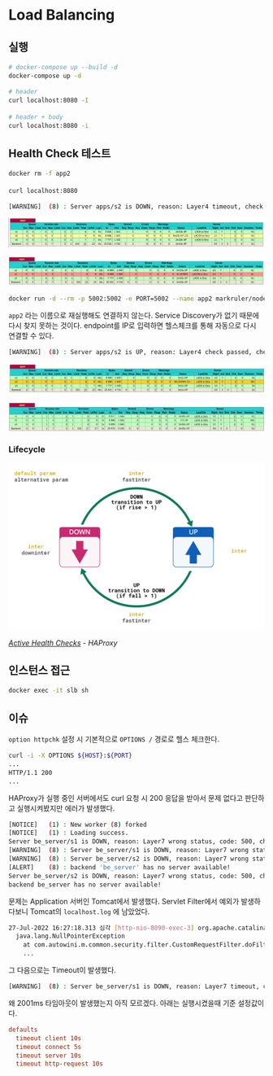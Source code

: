 # Load Balancing

## 실행

```sh
# docker-compose up --build -d
docker-compose up -d
```

```sh
# header
curl localhost:8080 -I

# header + body
curl localhost:8080 -i
```

## Health Check 테스트

```sh
docker rm -f app2

curl localhost:8080
```

```sh
[WARNING]  (8) : Server apps/s2 is DOWN, reason: Layer4 timeout, check duration: 2000ms. 2 active and 0 backup servers left. 1 sessions active, 0 requeued, 0 remaining in queue.
```

![Going Down](../../images/haproxy/1-going-down.png)

![Down](../../images/haproxy/2-down.png)

```sh
docker run -d --rm -p 5002:5002 -e PORT=5002 --name app2 markruler/nodejs-hello-world
```

`app2` 라는 이름으로 재실행해도 연결하지 않는다.
Service Discovery가 없기 때문에 다시 찾지 못하는 것이다.
endpoint를 IP로 입력하면 헬스체크를 통해 자동으로 다시 연결할 수 있다.

```sh
[WARNING]  (8) : Server apps/s2 is UP, reason: Layer4 check passed, check duration: 0ms. 3 active and 0 backup servers online. 0 sessions requeued, 0 total in queue.
```

![Going UP](../../images/haproxy/3-going-up.png)

![Up](../../images/haproxy/4-up.png)

### Lifecycle

![Lifecycle](../../images/haproxy/haproxy-health-check.png)

*[Active Health Checks](https://www.haproxy.com/documentation/hapee/2-5r1//load-balancing/health-checking/active-health-checks/) - HAProxy*

## 인스턴스 접근

```sh
docker exec -it slb sh
```

## 이슈

`option httpchk` 설정 시 기본적으로 `OPTIONS /` 경로로 헬스 체크한다.

```sh
curl -i -X OPTIONS ${HOST}:${PORT}
...
HTTP/1.1 200
...
```

HAProxy가
실행 중인 서버에서도 curl 요청 시 200 응답을 받아서
문제 없다고 판단하고 실행시켜봤지만 에러가 발생했다.

```sh
[NOTICE]   (1) : New worker (8) forked
[NOTICE]   (1) : Loading success.
Server be_server/s1 is DOWN, reason: Layer7 wrong status, code: 500, check duration: 4ms. 1 active and 0 backup servers left. 0 sessions active, 0 requeued, 0 remaining in queue.
[WARNING]  (8) : Server be_server/s1 is DOWN, reason: Layer7 wrong status, code: 500, check duration: 4ms. 1 active and 0 backup servers left. 0 sessions active, 0 requeued, 0 remaining in queue.
[WARNING]  (8) : Server be_server/s2 is DOWN, reason: Layer7 wrong status, code: 500, check duration: 3ms. 0 active and 0 backup servers left. 0 sessions active, 0 requeued, 0 remaining in queue.
[ALERT]    (8) : backend 'be_server' has no server available!
Server be_server/s2 is DOWN, reason: Layer7 wrong status, code: 500, check duration: 3ms. 0 active and 0 backup servers left. 0 sessions active, 0 requeued, 0 remaining in queue.
backend be_server has no server available!
```

문제는 Application 서버인 Tomcat에서 발생했다.
Servlet Filter에서 예외가 발생하다보니 Tomcat의 `localhost.log` 에 남았었다.

```sh
27-Jul-2022 16:27:18.313 심각 [http-nio-8090-exec-3] org.apache.catalina.core.StandardWrapperValve.invoke Servlet.service() for servlet [spring-web] in context with path [] threw exception
  java.lang.NullPointerException
    at com.autowini.m.common.security.filter.CustomRequestFilter.doFilterInternal(CustomRequestFilter.java:64)
    ...
```

그 다음으로는 Timeout이 발생했다.

```sh
[WARNING]  (8) : Server be_server/s1 is DOWN, reason: Layer7 timeout, check duration: 2001ms. 0 active and 0 backup servers left. 0 sessions active, 0 requeued, 0 remaining in queue.
```

왜 2001ms 타임아웃이 발생했는지 아직 모르겠다.
아래는 실행시켰을때 기준 설정값이다.

```conf
defaults
  timeout client 10s
  timeout connect 5s
  timeout server 10s
  timeout http-request 10s
```
